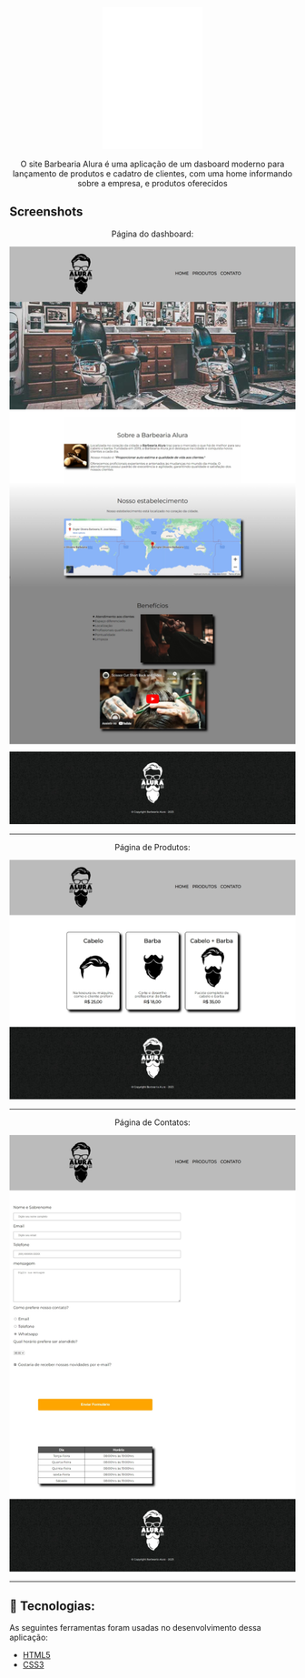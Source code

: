 


<p align="center"> <img src=logo-branco.png?raw=true" alt="Logo da barbearia"> </p>
<p align="center">O site Barbearia Alura é uma aplicação de um dasboard moderno para lançamento de produtos e cadatro de clientes, com uma home informando sobre a empresa, e produtos oferecidos</p>

## Screenshots
<p align="center"> Página do dashboard: </p>
<img src="assets/telaHome.jpeg">

---

<p align="center"> Página de Produtos:</p>
<div align="center" text-align="center">
<img src="assets/telaProdutos.jpeg">
</div>

---

<p align="center"> Página de Contatos: </p>
<img src="assets/telaContato.jpeg">

---


## 🚀 Tecnologias: 
<p>
  As seguintes ferramentas foram usadas no desenvolvimento dessa aplicação:
    <ul>
      <li><a href="https://www.alura.com.br/cursos-online-front-end/html-css?gclid=Cj0KCQiApKagBhC1ARIsAFc7Mc6SkEWZdBPFVv6LQJMeOqmkuWzFhLmPSK1VO-6wDc-4RbIKHOKdgoMaAneWEALw_wcB">HTML5</a></li>
      <li><a href="https://www.alura.com.br/cursos-online-front-end/html-css?gclid=Cj0KCQiApKagBhC1ARIsAFc7Mc6SkEWZdBPFVv6LQJMeOqmkuWzFhLmPSK1VO-6wDc-4RbIKHOKdgoMaAneWEALw_wcB">CSS3</a></li>
 </p>



